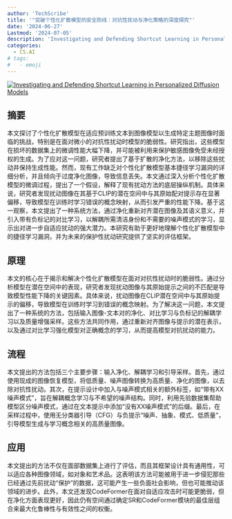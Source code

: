 ```yaml
---
author: 'TechScribe'
title: '"突破个性化扩散模型的安全防线：对抗性扰动与净化策略的深度探究"'
date: '2024-06-27'
Lastmod: '2024-07-05'
description: 'Investigating and Defending Shortcut Learning in Personalized Diffusion Models'
categories:
  - CS.AI
# tags:
#   - emoji
---
```


[![Investigating and Defending Shortcut Learning in Personalized Diffusion Models](https://arxiv-research-1301205113.cos.ap-guangzhou.myqcloud.com/images/2406.18944v1.pdf_0.jpg)](https://arxiv.org/abs/2406.18944v1)

## 摘要

本文探讨了个性化扩散模型在适应预训练文本到图像模型以生成特定主题图像时面临的挑战，特别是在面对微小的对抗性扰动时模型的脆弱性。研究指出，这些模型在损坏的数据集上的微调性能大幅下降，并可能被利用来保护敏感图像免受未经授权的生成。为了应对这一问题，研究者提出了基于扩散的净化方法，以移除这些扰动并保持生成性能。然而，现有工作缺乏对个性化扩散模型基本捷径学习漏洞的详细分析，并且倾向于过度净化图像，导致信息丢失。本文通过深入分析个性化扩散模型的微调过程，提出了一个假设，解释了现有扰动方法的底层操纵机制。具体来说，研究者发现扰动图像在其基于CLIP的潜在空间中与其原始配对提示存在显著偏移，导致模型在训练时学习错误的概念映射，从而引发严重的性能下降。基于这一观察，本文提出了一种系统方法，通过净化重新对齐潜在图像及其语义意义，并引入带有负标记的对比学习，以解耦所需清洁身份和不需要的噪声模式的学习，显示出对进一步自适应扰动的强大潜力。本研究有助于更好地理解个性化扩散模型中的捷径学习漏洞，并为未来的保护性扰动研究提供了坚实的评估框架。<!--more-->

## 原理

本文的核心在于揭示和解决个性化扩散模型在面对对抗性扰动时的脆弱性。通过分析模型在潜在空间中的表现，研究者发现扰动图像与其原始提示之间的不匹配是导致模型性能下降的关键因素。具体来说，扰动图像在CLIP潜在空间中与其原始提示的偏移，导致模型在训练时学习到错误的概念映射。为了解决这一问题，本文提出了一种系统的方法，包括输入图像-文本对的净化、对比学习与负标记的解耦学习以及质量增强采样。这些方法共同作用，通过重新对齐图像与提示的潜在表示，以及通过对比学习强化模型对正确概念的学习，从而提高模型对抗扰动的能力。

## 流程

本文提出的方法包括三个主要步骤：输入净化、解耦学习和引导采样。首先，通过使用现成的图像恢复模型，将低质量、噪声图像转换为高质量、净化的图像，以去除对抗性扰动。其次，在提示设计中加入与噪声模式相关的额外标签，如“带有XX噪声模式”，旨在解耦概念学习与不希望的噪声结构。同时，利用先验数据集帮助模型区分噪声模式，通过在文本提示中添加“没有XX噪声模式”的后缀。最后，在采样过程中，使用无分类器引导（CFG）与负提示“噪声、抽象、模式、低质量”，引导模型生成与学习概念相关的高质量图像。

## 应用

本文提出的方法不仅在面部数据集上进行了评估，而且其框架设计具有通用性，可以适应各种图像领域，如对象和艺术品。这表明该方法可能被用于进一步侵犯那些已经通过先前扰动“保护”的数据，这可能产生一些负面社会影响，但也可能推动该领域的进步。此外，本文还发现CodeFormer在面对自适应攻击时可能更脆弱，但在净化方面表现更好，因此仍有空间通过确定SR和CodeFormer模块的最佳层组合来最大化鲁棒性与有效性之间的权衡。